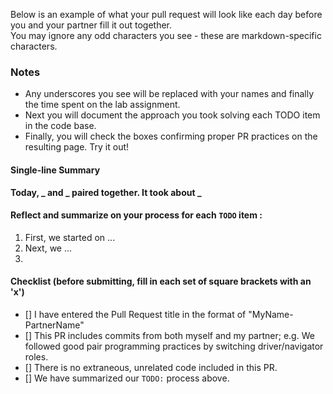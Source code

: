 Below is an example of what your pull request will look like each day before you and your partner fill it out together.  
You may ignore any odd characters you see - these are markdown-specific characters.

### Notes
  - Any underscores you see will be replaced with your names and finally the time spent on the lab assignment.  
  - Next you will document the approach you took solving each TODO item in the code base.  
  - Finally, you will check the boxes confirming proper PR practices on the resulting page. Try it out!

#### Single-line Summary
**Today, _ and _ paired together. It took about _**

#### Reflect and summarize on your process for each `TODO` item :  
  1. First, we started on ...
  2. Next, we ...
  3. 

#### Checklist (before submitting, fill in each set of square brackets with an 'x')
- [] I have entered the Pull Request title in the format of "MyName-PartnerName"
- [] This PR includes commits from both myself and my partner; e.g. We followed good pair programming practices by switching driver/navigator roles.
- [] There is no extraneous, unrelated code included in this PR.
- [] We have summarized our `TODO:` process above.

